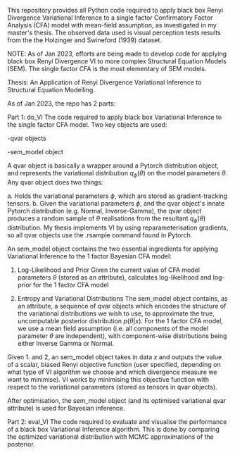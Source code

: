 This repository provides all Python code required to apply black box Renyi Divergence Variational Inference to a single factor Confirmatory Factor Analysis (CFA) model with mean-field assumption, as investigated in my master's thesis. The observed data used is visual perception tests results from the the Holzinger and Swineford (1939) dataset. 

NOTE: As of Jan 2023, efforts are being made to develop code for applying black box Renyi Divergence VI to more complex Structural Equation Models (SEM). The single factor CFA is the most elementary of SEM models. 

Thesis: An Application of Renyi Divergence Variational Inference to Structural Equation Modelling. 

As of Jan 2023, the repo has 2 parts: 

Part 1: do_VI 
The code required to apply black box Variational Inference to the single factor CFA model. Two key objects are used: 

-qvar objects

-sem_model object 

A qvar object is basically a wrapper around a Pytorch distribution object, and represents the variational distribution $q_{\phi}(\theta)$ on the model parameters $\theta$. Any qvar object does two things: 

a. Holds the variational parameters $\phi$, which are stored as gradient-tracking tensors.
b. Given the variational parameters $\phi$, and the qvar object's innate Pytorch distribution (e.g. Normal, Inverse-Gamma), the qvar object produces a random sample of $\theta$ realisations from the resultant $q_{\phi}(\theta)$ distribution. My thesis implements VI by using reparameterisation gradients, so all qvar objects use the .rsample command found in Pytorch.

An sem_model object contains the two essential ingredients for applying Variational Inference to the 1 factor Bayesian CFA model: 
1. Log-Likelihood and Prior
Given the current value of CFA model parameters $\theta$ (stored as an attribute), calculates log-likelihood and log-prior for the 1 factor CFA model

2. Entropy and Variational Distributions 
The sem_model object contains, as an attribute, a sequence of qvar objects which encodes the structure of the variational distributions we wish to use, to approximate the true, uncomputable posterior distribution $p(\theta | x)$. For the 1 factor CFA model, we use a mean field assumption (i.e. all components of the model parameter $\theta$ are independent), with component-wise distributions being either Inverse Gamma or Normal. 

Given 1. and 2, an sem_model object takes in data $x$ and outputs the value of a scalar, biased Renyi objective function (user specified, depending on what type of VI algorithm we choose and which divergence measure we want to minimise). VI works by minimising this objective function with respect to the variational parameters (stored as tensors in qvar objects). 

After optimisation, the sem_model object (and its optimised variational qvar attribute) is used for Bayesian inference.

Part 2: eval_VI
The code required to evaluate and visualise the performance of a black box Variational Inference algorithm. This is done by comparing the optimized variational distribution with MCMC approximations of the posterior. 

